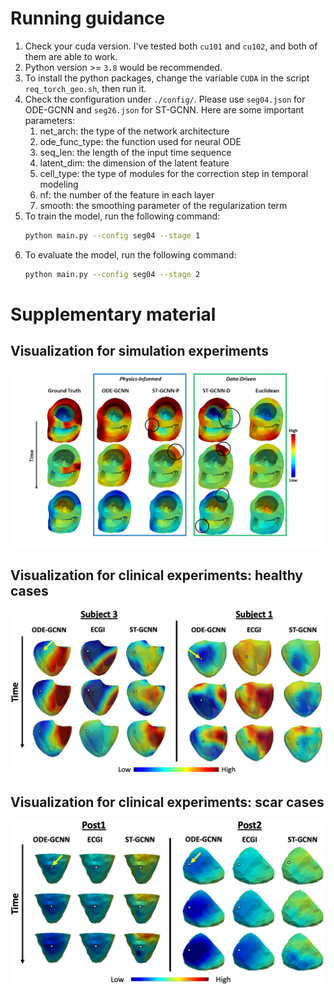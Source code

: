# Running guidance

1. Check your cuda version. I've tested both `cu101` and `cu102`, and both of them are able to work.
2. Python version >= `3.8` would be recommended.
3. To install the python packages, change the variable `CUDA` in the script `req_torch_geo.sh`, then run it.
4. Check the configuration under `./config/`. Please use `seg04.json` for ODE-GCNN and `seg26.json` for ST-GCNN. Here are some important parameters:
   1. net_arch: the type of the network architecture
   2. ode_func_type: the function used for neural ODE
   4. seq_len: the length of the input time sequence
   5. latent_dim: the dimension of the latent feature
   6. cell_type: the type of modules for the correction step in temporal modeling
   7. nf: the number of the feature in each layer
   8. smooth: the smoothing parameter of the regularization term
5. To train the model, run the following command:
   ```bash
   python main.py --config seg04 --stage 1
   ```
6. To evaluate the model, run the following command:
   ```bash
   python main.py --config seg04 --stage 2
   ```

# Supplementary material

## Visualization for simulation experiments
![Simulation](./supplementary_material/SimuFig.png)

## Visualization for clinical experiments: healthy cases
![Healthy](./supplementary_material/healthy.png)

## Visualization for clinical experiments: scar cases
![Scar](./supplementary_material/scar.png)
